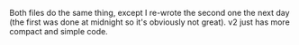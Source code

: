 Both files do the same thing, except I re-wrote the second one the next day (the first was done at midnight so it's obviously not great).
v2 just has more compact and simple code.

